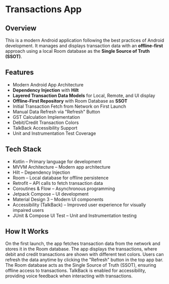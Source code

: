 # Transactions App

## Overview
This is a modern Android application following the best practices of Android development. It manages and displays transaction data with an **offline-first** approach using a local Room database as the **Single Source of Truth (SSOT)**.

## Features 
- Modern Android App Architecture
- **Dependency Injection** with **Hilt**
- **Layered Transaction Data Models** for Local, Remote, and UI display
- **Offline-First Repository** with Room Database as **SSOT**
- Initial Transaction Fetch from Network on First Launch
- Manual Data Refresh via "Refresh" Button
- GST Calculation Implementation
- Debit/Credit Transaction Colors
- TalkBack Accessibility Support
- Unit and Instrumentation Test Coverage

## Tech Stack
- Kotlin – Primary language for development
- MVVM Architecture – Modern app architecture
- Hilt – Dependency Injection
- Room – Local database for offline persistence
- Retrofit – API calls to fetch transaction data
- Coroutines & Flow – Asynchronous programming
- Jetpack Compose – UI development
- Material Design 3 – Modern UI components
- Accessibility (TalkBack) – Improved user experience for visually impaired users
- JUnit & Compose UI Test – Unit and Instrumentation testing

## How It Works
On the first launch, the app fetches transaction data from the network and stores it in the Room database.
The app displays the transactions, where debit and credit transactions are shown with different text colors.
Users can refresh the data anytime by clicking the "Refresh" button in the top app bar.
The Room database acts as the Single Source of Truth (SSOT), ensuring offline access to transactions.
TalkBack is enabled for accessibility, providing voice feedback when interacting with transactions.